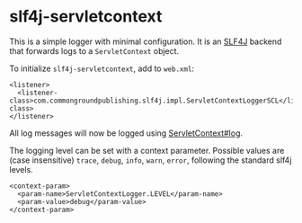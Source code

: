 slf4j-servletcontext
====================

This is a simple logger with minimal configuration.  It is an
[SLF4J](http://www.slf4j.org/) backend that forwards logs to a
`ServletContext` object.

To initialize `slf4j-servletcontext`, add to `web.xml`:

    <listener>
      <listener-class>com.commongroundpublishing.slf4j.impl.ServletContextLoggerSCL</listener-class>
    </listener>

All log messages will now be logged using
[ServletContext#log](http://docs.oracle.com/javaee/6/api/javax/servlet/ServletContext.html#log%28java.lang.String,%20java.lang.Throwable%29).

The logging level can be set with a context parameter.  Possible
values are (case insensitive) `trace`, `debug`, `info`, `warn`,
`error`, following the standard slf4j levels.

    <context-param>
      <param-name>ServletContextLogger.LEVEL</param-name>
      <param-value>debug</param-value>
    </context-param>
